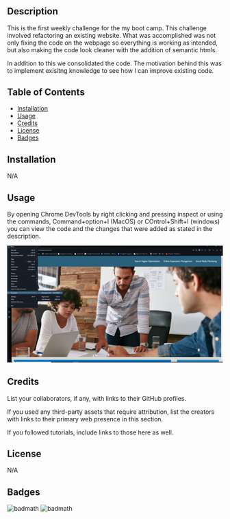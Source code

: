# <Horiseon-Webpage-Refactoring>

## Description

This is the first weekly challenge for the my boot camp. This challenge involved refactoring an existing website. What was accomplished was not only fixing the code on the webpage so everything is working as intended, but also making the code look cleaner with the addition of semantic htmls. 

In addition to this we consolidated the code. The motivation behind this was to implement exisitng knowledge to see how I can improve existing code.

## Table of Contents 

- [Installation](#installation)
- [Usage](#usage)
- [Credits](#credits)
- [License](#license)
- [Badges](#badges)

## Installation

N/A

## Usage

By opening Chrome DevTools by right clicking and pressing inspect or using the commands, Command+option+I (MacOS) or COntrol+Shift+I (windows) you can view the code and the changes that were added as stated in the description. 

![alt text](./Develop/assets/images/screenshot.png)


## Credits

List your collaborators, if any, with links to their GitHub profiles.

If you used any third-party assets that require attribution, list the creators with links to their primary web presence in this section.

If you followed tutorials, include links to those here as well.

## License

N/A

## Badges
![badmath](https://img.shields.io/github/stars/TheIPM/Horiseon-Webpage-Refactoring?style=plastic) ![badmath](https://img.shields.io/github/followers/TheIPM)

